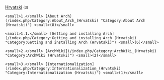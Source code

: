 [Hrvatski](/index.php/Category:Hrvatski "Category:Hrvatski") <small>(3)</small>

	<small>1.</small> [About Arch](/index.php/Category:About_Arch_(Hrvatski) "Category:About Arch (Hrvatski)") <small>(8)</small>

	<small>1.1.</small> [Getting and installing Arch](/index.php/Category:Getting_and_installing_Arch_(Hrvatski) "Category:Getting and installing Arch (Hrvatski)") <small>(6)</small>

	<small>2.</small> [ArchWiki](/index.php/Category:ArchWiki_(Hrvatski) "Category:ArchWiki (Hrvatski)") <small>(2)</small>

	<small>3.</small> [Internationalization](/index.php/Category:Internationalization_(Hrvatski) "Category:Internationalization (Hrvatski)") <small>(1)</small>